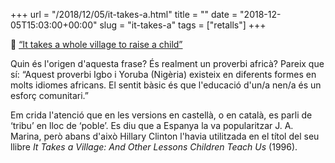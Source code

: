 +++
url = "/2018/12/05/it-takes-a.html"
title = ""
date = "2018-12-05T15:03:00+00:00"
slug = "it-takes-a"
tags = ["retalls"]
+++

📎 [“It takes a whole village to raise a child”](http://www.afriprov.org/african-proverb-of-the-month/23-1998proverbs/137-november-1998-proverb.html)

Quin és l'origen d'aquesta frase? És realment un proverbi africà? Pareix que sí: “Aquest proverbi Igbo i Yoruba (Nigèria) existeix en diferents formes en molts idiomes africans. El sentit bàsic és que l'educació d'un/a nen/a és un esforç comunitari.”

Em crida l'atenció que en les versions en castellà, o en català, es parli de ‘tribu’ en lloc de ‘poble’. Es diu que a Espanya la va popularitzar J. A. Marina, però abans d'això Hillary Clinton l'havia utilitzada en el títol del seu llibre *It Takes a Village: And Other Lessons Children Teach Us* (1996).

